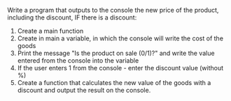 Write a program that outputs to the console the new price of the product, including the discount, IF there is a discount:

1) Create a main function
2) Create in main a variable, in which the console will write the cost of the goods
3) Print the message "Is the product on sale (0/1)?" and write the value entered from the console into the variable
4) If the user enters 1 from the console - enter the discount value (without %)
5) Create a function that calculates the new value of the goods with a discount and output the result on the console.
